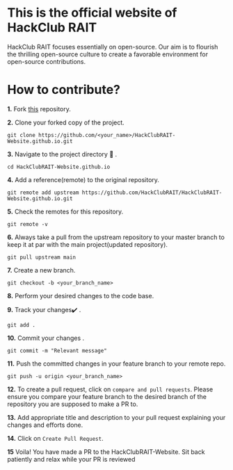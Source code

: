 

# This is the official website of HackClub RAIT
HackClub RAIT focuses essentially on open-source. 
Our aim is to flourish the thrilling open-source culture to create a favorable environment for open-source contributions. 

# How to contribute?

**1.**  Fork [this](https://github.com/HackClubRAIT/HackClubRAIT-Website.github.io.git) repository.

**2.**  Clone your forked copy of the project.

```
git clone https://github.com/<your_name>/HackClubRAIT-Website.github.io.git
```

**3.** Navigate to the project directory :file_folder: .

```
cd HackClubRAIT-Website.github.io
```

**4.** Add a reference(remote) to the original repository.

```
git remote add upstream https://github.com/HackClubRAIT/HackClubRAIT-Website.github.io.git
```

**5.** Check the remotes for this repository.
```
git remote -v
```

**6.** Always take a pull from the upstream repository to your master branch to keep it at par with the main project(updated repository).

```
git pull upstream main
```

**7.** Create a new branch.

```
git checkout -b <your_branch_name>
```

**8.** Perform your desired changes to the code base.


**9.** Track your changes:heavy_check_mark: .

```
git add . 
```

**10.** Commit your changes .

```
git commit -m "Relevant message"
```

**11.** Push the committed changes in your feature branch to your remote repo.
```
git push -u origin <your_branch_name>
```

**12.** To create a pull request, click on `compare and pull requests`. Please ensure you compare your feature branch to the desired branch of the repository you are supposed to make a PR to.


**13.** Add appropriate title and description to your pull request explaining your changes and efforts done.


**14.** Click on `Create Pull Request`.


**15** Voila! You have made a PR to the HackClubRAIT-Website. Sit back patiently and relax while your PR is reviewed

